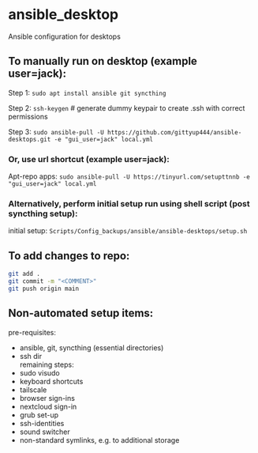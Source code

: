 # ansible_desktop
Ansible configuration for desktops  
  
## To manually run on desktop (example user=jack):  
  
Step 1: `sudo apt install ansible git syncthing`  
  
Step 2: `ssh-keygen` # generate dummy keypair to create .ssh with correct permissions
  
Step 3: `sudo ansible-pull -U https://github.com/gittyup444/ansible-desktops.git -e "gui_user=jack" local.yml`  
  
### Or, use url shortcut (example user=jack):  
  
Apt-repo apps: `sudo ansible-pull -U https://tinyurl.com/setupttnnb -e "gui_user=jack" local.yml`  
  
### Alternatively, perform initial setup run using shell script (post syncthing setup):  
initial setup: `Scripts/Config_backups/ansible/ansible-desktops/setup.sh`  
  
## To add changes to repo:  
```bash
git add .  
git commit -m "<COMMENT>"  
git push origin main  
```
  
## Non-automated setup items:   
pre-requisites:  
 - ansible, git, syncthing (essential directories)  
 - ssh dir  
remaining steps:  
 - sudo visudo  
 - keyboard shortcuts  
 - tailscale  
 - browser sign-ins  
 - nextcloud sign-in  
 - grub set-up  
 - ssh-identities  
 - sound switcher  
 - non-standard symlinks, e.g. to additional storage  


